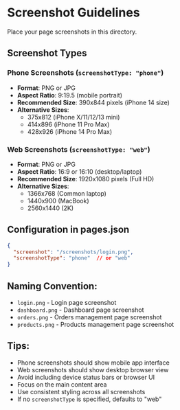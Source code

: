 # Screenshot Guidelines

Place your page screenshots in this directory.

## Screenshot Types

### Phone Screenshots (`screenshotType: "phone"`)
- **Format**: PNG or JPG
- **Aspect Ratio**: 9:19.5 (mobile portrait)
- **Recommended Size**: 390x844 pixels (iPhone 14 size)
- **Alternative Sizes**: 
  - 375x812 (iPhone X/11/12/13 mini)
  - 414x896 (iPhone 11 Pro Max)
  - 428x926 (iPhone 14 Pro Max)

### Web Screenshots (`screenshotType: "web"`)
- **Format**: PNG or JPG
- **Aspect Ratio**: 16:9 or 16:10 (desktop/laptop)
- **Recommended Size**: 1920x1080 pixels (Full HD)
- **Alternative Sizes**:
  - 1366x768 (Common laptop)
  - 1440x900 (MacBook)
  - 2560x1440 (2K)

## Configuration in pages.json
```json
{
  "screenshot": "/screenshots/login.png",
  "screenshotType": "phone"  // or "web"
}
```

## Naming Convention:
- `login.png` - Login page screenshot
- `dashboard.png` - Dashboard page screenshot
- `orders.png` - Orders management page screenshot
- `products.png` - Products management page screenshot

## Tips:
- Phone screenshots should show mobile app interface
- Web screenshots should show desktop browser view
- Avoid including device status bars or browser UI
- Focus on the main content area
- Use consistent styling across all screenshots
- If no `screenshotType` is specified, defaults to "web"